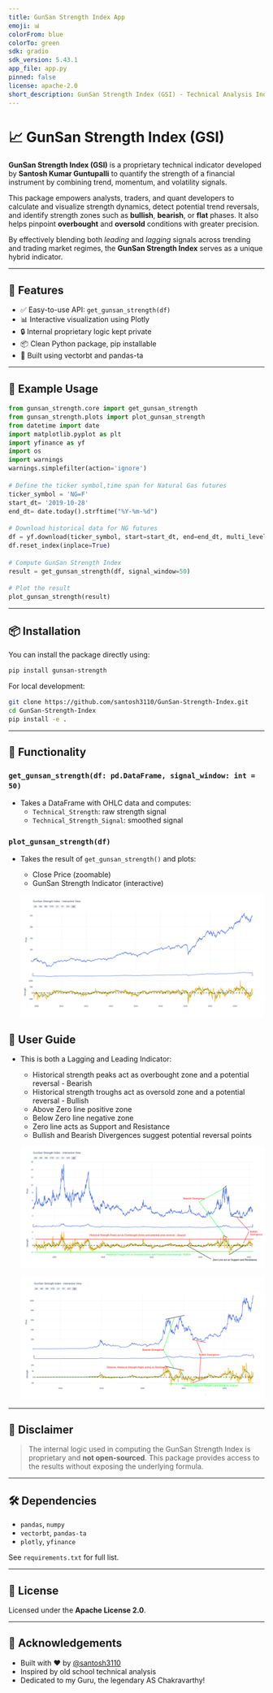 ```yaml
---
title: GunSan Strength Index App
emoji: 📊
colorFrom: blue
colorTo: green
sdk: gradio
sdk_version: 5.43.1
app_file: app.py
pinned: false
license: apache-2.0
short_description: GunSan Strength Index (GSI) - Technical Analysis Indicator
---
```



# 📈 GunSan Strength Index (GSI)

**GunSan Strength Index (GSI)** is a proprietary technical indicator developed by **Santosh Kumar Guntupalli** to quantify the strength of a financial instrument by combining trend, momentum, and volatility signals.

This package empowers analysts, traders, and quant developers to calculate and visualize strength dynamics, detect potential trend reversals, and identify strength zones such as **bullish**, **bearish**, or **flat** phases. It also helps pinpoint **overbought** and **oversold** conditions with greater precision.

By effectively blending both *leading* and *lagging* signals across trending and trading market regimes, the **GunSan Strength Index** serves as a unique hybrid indicator.

---

## 🚀 Features

- ✅ Easy-to-use API: `get_gunsan_strength(df)`
- 📊 Interactive visualization using Plotly
- 🔒 Internal proprietary logic kept private
- 📦 Clean Python package, pip installable
- 🧠 Built using vectorbt and pandas-ta

---

## 🧪 Example Usage

```python
from gunsan_strength.core import get_gunsan_strength
from gunsan_strength.plots import plot_gunsan_strength
from datetime import date
import matplotlib.pyplot as plt
import yfinance as yf
import os
import warnings
warnings.simplefilter(action='ignore')

# Define the ticker symbol,time span for Natural Gas futures
ticker_symbol = 'NG=F'
start_dt= '2019-10-28'
end_dt= date.today().strftime("%Y-%m-%d")

# Download historical data for NG futures
df = yf.download(ticker_symbol, start=start_dt, end=end_dt, multi_level_index=False)
df.reset_index(inplace=True)

# Compute GunSan Strength Index
result = get_gunsan_strength(df, signal_window=50)

# Plot the result
plot_gunsan_strength(result)
```

---

## 📦 Installation

You can install the package directly using:

```bash
pip install gunsan-strength
```

For local development:

```bash
git clone https://github.com/santosh3110/GunSan-Strength-Index.git
cd GunSan-Strength-Index
pip install -e .
```

---

## 📘 Functionality

### `get_gunsan_strength(df: pd.DataFrame, signal_window: int = 50)`

- Takes a DataFrame with OHLC data and computes:
  - `Technical_Strength`: raw strength signal
  - `Technical_Strength_Signal`: smoothed signal

### `plot_gunsan_strength(df)`

- Takes the result of `get_gunsan_strength()` and plots:
  - Close Price (zoomable)
  - GunSan Strength Indicator (interactive)

  ![alt text](reports/interactive_plot_nifty.png)

## 📖 User Guide

- This is both a Lagging and Leading Indicator:
  - Historical strength peaks act as overbought zone and a potential reversal - Bearish 
  - Historical strength troughs act as oversold zone and a potential reversal - Bullish
  - Above Zero line positive zone
  - Below Zero line negative zone
  - Zero line acts as Support and Resistance
  - Bullish and Bearish Divergences suggest potential reversal points
  
  ![alt text](reports/interactive_plot.png)

  ![alt text](reports/interactive_plot_bitcoin.png)
---

## 🔐 Disclaimer

> The internal logic used in computing the GunSan Strength Index is proprietary and **not open-sourced**. This package provides access to the results without exposing the underlying formula.

---

## 🛠 Dependencies

- `pandas`, `numpy`
- `vectorbt`, `pandas-ta`
- `plotly`, `yfinance`

See `requirements.txt` for full list.

---

## 📄 License

Licensed under the **Apache License 2.0**.

---

## 🙏 Acknowledgements

- Built with ❤️ by [@santosh3110](https://github.com/santosh3110)
- Inspired by old school technical analysis
- Dedicated to my Guru, the legendary AS Chakravarthy!
